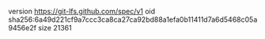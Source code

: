 version https://git-lfs.github.com/spec/v1
oid sha256:6a49d221cf9a7ccc3ca8ca27ca92bd88a1efa0b11411d7a6d5468c05a9456e2f
size 21361
